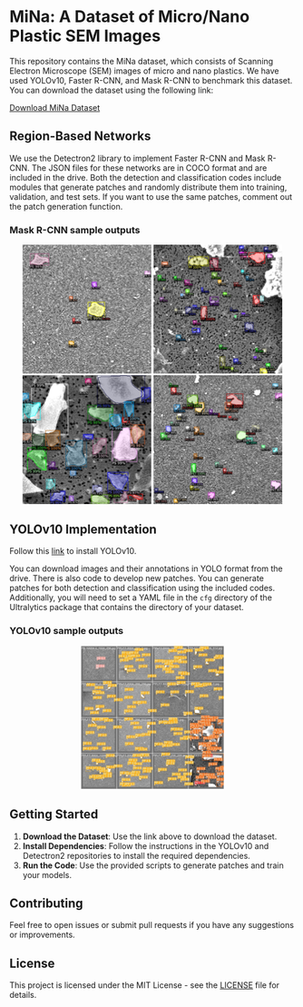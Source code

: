 # MiNa: A Dataset of Micro/Nano Plastic SEM Images

This repository contains the MiNa dataset, which consists of Scanning Electron Microscope (SEM) images of micro and nano plastics. We have used YOLOv10, Faster R-CNN, and Mask R-CNN to benchmark this dataset. You can download the dataset using the following link:

[Download MiNa Dataset](https://drive.google.com/drive/folders/1FSic90KWf_bkYo99IzO3QHRbsC2EXfZk?usp=drive_link)

## Region-Based Networks

We use the Detectron2 library to implement Faster R-CNN and Mask R-CNN. The JSON files for these networks are in COCO format and are included in the drive. Both the detection and classification codes include modules that generate patches and randomly distribute them into training, validation, and test sets. If you want to use the same patches, comment out the patch generation function.

### Mask R-CNN sample outputs 

<p align="center">
  <img src="Sample_Images/maskpe.png" alt="MaskRCNN PE sample" width="45%">
  <img src="Sample_Images/maskpp.png" alt="MaskRCNN PP sample" width="45%">
  <br>
  <img src="Sample_Images/maskps.png" alt="MaskRCNN PS sample" width="45%">
  <img src="Sample_Images/maskpet.png" alt="MaskRCNN PET sample" width="45%">
</p>


## YOLOv10 Implementation

Follow this [link](https://github.com/THU-MIG/yolov10) to install YOLOv10.

You can download images and their annotations in YOLO format from the drive. There is also code to develop new patches. You can generate patches for both detection and classification using the included codes. Additionally, you will need to set a YAML file in the `cfg` directory of the Ultralytics package that contains the directory of your dataset.

### YOLOv10 sample outputs 
<p align="center">
  <img src="Sample_Images/yolo2.jpg" alt="Description of the image" width="50%">
</p>

## Getting Started

1. **Download the Dataset**: Use the link above to download the dataset.
2. **Install Dependencies**: Follow the instructions in the YOLOv10 and Detectron2 repositories to install the required dependencies.
3. **Run the Code**: Use the provided scripts to generate patches and train your models.

## Contributing

Feel free to open issues or submit pull requests if you have any suggestions or improvements.

## License

This project is licensed under the MIT License - see the [LICENSE](LICENSE) file for details.
